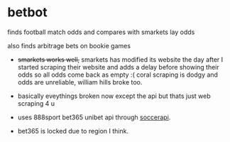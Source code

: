 # betbot

finds football match odds and compares with smarkets lay odds

also finds arbitrage bets on bookie games

- ~~smarkets works well,~~ smarkets has modified its website the day after I started scraping
their website and adds a delay before showing their odds so all odds come
back as empty :( coral scraping is dodgy and odds are unreliable, william hills broke too.

- basically eveythings broken now except the api but thats just web scraping 4 u

- uses 888sport bet365 unibet api through [soccerapi](https://github.com/S1M0N38/soccerapi).

- bet365 is locked due to region I think.
